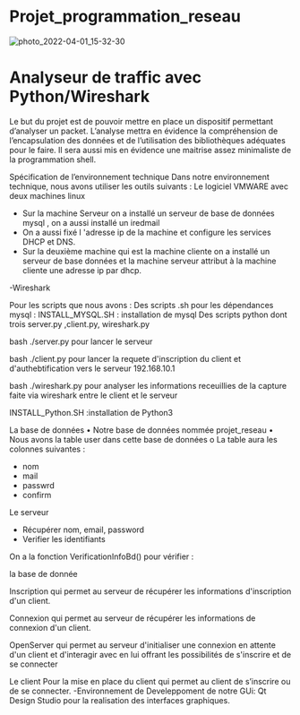 # Projet_programmation_reseau
![photo_2022-04-01_15-32-30](https://user-images.githubusercontent.com/78869773/161454897-0b291e99-80b9-4fa9-86ce-76844d358741.jpg)

# Analyseur de traffic avec Python/Wireshark
 
Le but du projet est de pouvoir mettre en place un dispositif permettant d’analyser un packet. L’analyse mettra en évidence la compréhension de l’encapsulation des données et de l’utilisation des bibliothèques adéquates pour le faire. Il sera aussi mis en évidence une maitrise assez minimaliste de la programmation shell. 

Spécification de l’environnement technique
Dans notre environnement technique, nous avons utiliser les outils suivants :
Le logiciel VMWARE avec deux machines linux 
-	Sur la machine Serveur on a installé un serveur de base de données mysql , on a aussi installé un iredmail
-	On a aussi fixé l 'adresse ip de la machine et configure les services DHCP et DNS.
-	Sur la deuxième machine qui est la machine cliente on a installé un serveur de base données et la machine serveur attribut à la machine cliente une adresse ip par dhcp.

-Wireshark

Pour les scripts que nous avons :
Des scripts .sh pour les dépendances mysql :
INSTALL_MYSQL.SH : installation de mysql
Des scripts python dont trois server.py ,client.py, wireshark.py

bash ./server.py pour lancer le serveur

bash ./client.py pour lancer la requete d'inscription du client et d'authebtification vers le serveur 192.168.10.1

bash ./wireshark.py pour analyser les informations receuillies de la capture faite via wireshark entre le client et le serveur

INSTALL_Python.SH :installation de Python3

La base de données
•	Notre base de données nommée projet_reseau
•	Nous avons la table user dans cette base de données
o	La table aura les colonnes suivantes :
-	nom
-	mail
-	passwrd
- confirm

Le serveur

-	Récupérer  nom, email, password
-	Verifier les identifiants

On a  la fonction VerificationInfoBd() pour vérifier :

la base de donnée

Inscription qui permet au serveur de récupérer les informations d'inscription d'un client.

Connexion qui permet au serveur de récupérer les informations de connexion d'un client.

OpenServer qui permet au serveur d'initialiser une connexion en attente d'un client et d'interagir avec en lui offrant les possibilités de s'inscrire et de se connecter

Le client
Pour la mise en place du client qui permet au client de s’inscrire ou de se connecter.
-Environnement de Develeppoment de notre GUi: Qt Design Studio pour la realisation des interfaces graphiques.
